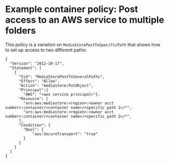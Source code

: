 # Example container policy: Post access to an AWS service to multiple folders<a name="policies-examples-post-access-multiple-folders"></a>

This policy is a variation on `MediaStorePostToSpecificPath` that shows how to set up access to two different paths:

```
{
  "Version": "2012-10-17",
  "Statement": [
    {
      "Sid": "MediaStorePostToSeveralPaths",
      "Effect": "Allow",
      "Action": "mediastore:PutObject",
      "Principal":{
        "AWS": "<aws service principal>"},
      "Resource": [
        "arn:aws:mediastore:<region>:<owner acct number>:container/<container name>/<specific path 1>/*",
        "arn:aws:mediastore:<region>:<owner acct number>:container/<container name>/<specific path 2>/*",
      ],
      "Condition": {
        "Bool": {
            "aws:SecureTransport": "true"
        }
      }
    }
  ]
}
```